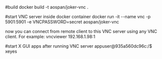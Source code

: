 #build
docker build -t aospan/joker-vnc .

#start VNC server inside docker container
docker run -it --name vnc -p 5901:5901 -e VNCPASSWORD=secret aospan/joker-vnc

now you can connect from remote client to this VNC server using any VNC client. For example:
vncviewer 192.168.1.98:1

#start X GUI apps after running VNC server
appuser@935a560dc96c:/$ xeyes
